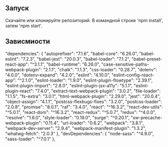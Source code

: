 ## Запуск
Скачайте или клонируйте репозиторий. В командной строке 'npm install', затем 'npm start'.

 ## Зависмиости
  "dependencies": {
    "autoprefixer": "7.1.6",
    "babel-core": "6.26.0",
    "babel-eslint": "7.2.3",
    "babel-jest": "20.0.3",
    "babel-loader": "7.1.2",
    "babel-preset-react-app": "^3.1.1",
    "babel-runtime": "6.26.0",
    "case-sensitive-paths-webpack-plugin": "2.1.1",
    "chalk": "1.1.3",
    "css-loader": "0.28.7",
    "dotenv": "4.0.0",
    "dotenv-expand": "4.2.0",
    "eslint": "4.10.0",
    "eslint-config-react-app": "^2.1.0",
    "eslint-loader": "1.9.0",
    "eslint-plugin-flowtype": "2.39.1",
    "eslint-plugin-import": "2.8.0",
    "eslint-plugin-jsx-a11y": "5.1.1",
    "eslint-plugin-react": "7.4.0",
    "extract-text-webpack-plugin": "3.0.2",
    "file-loader": "1.1.5",
    "fs-extra": "3.0.1",
    "html-webpack-plugin": "2.29.0",
    "jest": "20.0.4",
    "object-assign": "4.1.1",
    "postcss-flexbugs-fixes": "3.2.0",
    "postcss-loader": "2.0.8",
    "promise": "8.0.1",
    "raf": "3.4.0",
    "react": "^16.3.2",
    "react-dev-utils": "^5.0.1",
    "react-dom": "^16.3.2",
    "react-redux": "^5.0.7",
    "redux": "^4.0.0",
    "resolve": "1.6.0",
    "style-loader": "0.19.0",
    "surge": "^0.20.1",
    "sw-precache-webpack-plugin": "0.11.4",
    "url-loader": "0.6.2",
    "webpack": "3.8.1",
    "webpack-dev-server": "2.9.4",
    "webpack-manifest-plugin": "1.3.2",
    "whatwg-fetch": "2.0.3"
  },
  "devDependencies": {
    "node-sass": "^4.9.0",
    "sass-loader": "^7.0.1"
  },
